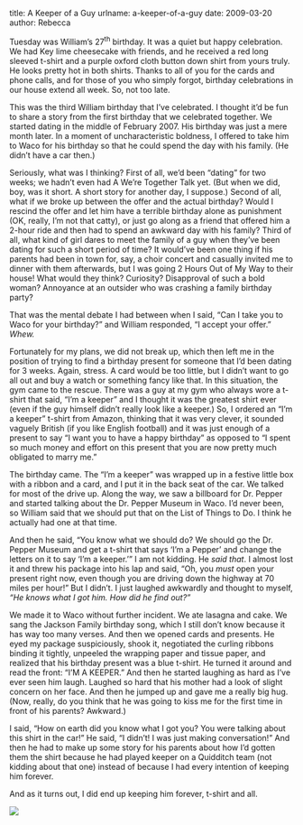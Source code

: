 title: A Keeper of a Guy
urlname: a-keeper-of-a-guy
date: 2009-03-20
author: Rebecca

Tuesday was William&#x02bc;s 27<sup>th</sup> birthday. It was a quiet but happy
celebration. We had Key lime cheesecake with friends, and he received a red long
sleeved t-shirt and a purple oxford cloth button down shirt from yours truly. He
looks pretty hot in both shirts. Thanks to all of you for the cards and phone
calls, and for those of you who simply forgot, birthday celebrations in our
house extend all week. So, not too late.

This was the third William birthday that I&#x02bc;ve celebrated. I thought
it&#x02bc;d be fun to share a story from the first birthday that we celebrated
together. We started dating in the middle of February 2007. His birthday was
just a mere month later. In a moment of uncharacteristic boldness, I offered to
take him to Waco for his birthday so that he could spend the day with his
family. (He didn&#x02bc;t have a car then.)

Seriously, what was I thinking? First of all, we&#x02bc;d been
&ldquo;dating&rdquo; for two weeks; we hadn&#x02bc;t even had A We&#x02bc;re
Together Talk yet. (But when we did, boy, was it short. A short story for
another day, I suppose.) Second of all, what if we broke up between the offer
and the actual birthday? Would I rescind the offer and let him have a terrible
birthday alone as punishment (OK, really, I&#x02bc;m not that catty), or just go
along as a friend that offered him a 2-hour ride and then had to spend an
awkward day with his family? Third of all, what kind of girl dares to meet the
family of a guy when they&#x02bc;ve been dating for such a short period of time?
It would&#x02bc;ve been one thing if his parents had been in town for, say, a
choir concert and casually invited me to dinner with them afterwards, but I was
going 2 Hours Out of My Way to their house! What would they think? Curiosity?
Disapproval of such a bold woman? Annoyance at an outsider who was crashing a
family birthday party?

That was the mental debate I had between when I said, &ldquo;Can I take you to
Waco for your birthday?&rdquo; and William responded, &ldquo;I accept your
offer.&rdquo; *Whew.*

Fortunately for my plans, we did not break up, which then left me in the
position of trying to find a birthday present for someone that I&#x02bc;d been
dating for 3 weeks. Again, stress. A card would be too little, but I
didn&#x02bc;t want to go all out and buy a watch or something fancy like that.
In this situation, the gym came to the rescue. There was a guy at my gym who
always wore a t-shirt that said, &ldquo;I&#x02bc;m a keeper&rdquo; and I thought
it was the greatest shirt ever (even if the guy himself didn&#x02bc;t really
look like a keeper.) So, I ordered an &ldquo;I&#x02bc;m a keeper&rdquo; t-shirt
from Amazon, thinking that it was very clever, it sounded vaguely British (if
you like English football) and it was just enough of a present to say &ldquo;I
want you to have a happy birthday&rdquo; as opposed to &ldquo;I spent so much
money and effort on this present that you are now pretty much obligated to marry
me.&rdquo;

The birthday came. The &ldquo;I&#x02bc;m a keeper&rdquo; was wrapped up in a
festive little box with a ribbon and a card, and I put it in the back seat of
the car. We talked for most of the drive up. Along the way, we saw a billboard
for Dr. Pepper and started talking about the Dr. Pepper Museum in Waco.
I&#x02bc;d never been, so William said that we should put that on the List of
Things to Do. I think he actually had one at that time.

And then he said, &ldquo;You know what we should do? We should go the Dr. Pepper
Museum and get a t-shirt that says &lsquo;I&#x02bc;m a Pepper&rsquo; and change
the letters on it to say &lsquo;I&#x02bc;m a keeper.&rsquo;&rdquo; I am not
kidding. He *said that*. I almost lost it and threw his package into his lap and
said, &ldquo;Oh, you *must* open your present right now, even though you are
driving down the highway at 70 miles per hour!&rdquo; But I didn&#x02bc;t. I
just laughed awkwardly and thought to myself, *&ldquo;He knows what I got him.
How did he find out?&rdquo;*

We made it to Waco without further incident. We ate lasagna and cake. We sang
the Jackson Family birthday song, which I still don&#x02bc;t know because it has
way too many verses. And then we opened cards and presents. He eyed my package
suspiciously, shook it, negotiated the curling ribbons binding it tightly,
unpeeled the wrapping paper and tissue paper, and realized that his birthday
present was a blue t-shirt. He turned it around and read the front:
&ldquo;I&#x02bc;M A KEEPER.&rdquo; And then he started laughing as hard as
I&#x02bc;ve ever seen him laugh. Laughed so hard that his mother had a look of
slight concern on her face. And then he jumped up and gave me a really big hug.
(Now, really, do you think that he was going to kiss me for the first time in
front of his parents? Awkward.)

I said, &ldquo;How on earth did you know what I got you? You were talking about
this shirt in the car!&rdquo; He said, &ldquo;I didn&#x02bc;t! I was just making
conversation!&rdquo; And then he had to make up some story for his parents about
how I&#x02bc;d gotten them the shirt because he had played keeper on a Quidditch
team (not kidding about that one) instead of because I had every intention of
keeping him forever.

And as it turns out, I did end up keeping him forever, t-shirt and all.

<img src="{static}/images/2007-03-17-keeper.jpg" class="img-fluid">
